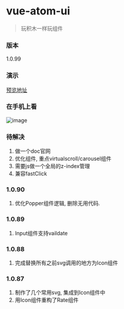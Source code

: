 # vue-atom-ui
> 玩积木一样玩组件

### 版本

1.0.99

### 演示
[预览地址](https://383514580.github.io/atom)

### 在手机上看
![image](https://user-images.githubusercontent.com/8264787/34904356-3395a8d2-f87f-11e7-85f4-7ae1a94fc587.png)


### 待解决
1. 做一个doc官网
2. 优化组件, 重点virtualscroll/carousel组件
3. 需要js做一个全局的z-index管理
4. 兼容fastClick

### 1.0.90
1. 优化Popper组件逻辑, 删除无用代码.

### 1.0.89
1. Input组件支持vaildate

### 1.0.88
1. 完成替换所有之前svg调用的地方为Icon组件

### 1.0.87
1. 制作了几个常用svg, 集成到Icon组件中
2. 用Icon组件重构了Rate组件


